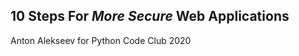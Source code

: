 <!-- classes: title -->

## 10 Steps For *More Secure* Web Applications

Anton Alekseev for Python Code Club 2020
